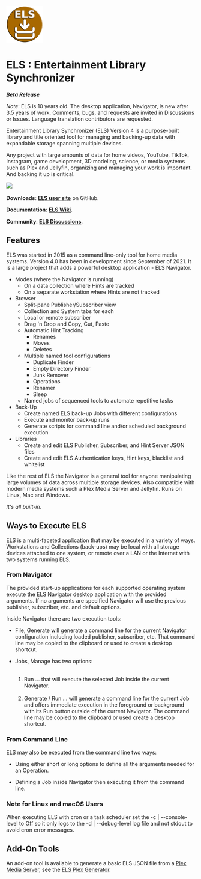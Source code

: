 ![ELS logo](https://github.com/Corionis/ELS/blob/master/artifacts/images/els-logo-98px.png)

# ELS : Entertainment Library Synchronizer

_**Beta Release**_

_Note_: ELS is 10 years old. The desktop application, Navigator, is new after 3.5 years of
work. Comments, bugs, and requests are invited in Discussions or Issues. Language 
translation contributors are requested.

Entertainment Library Synchronizer (ELS) Version 4 is a purpose-built library
and title oriented tool for managing and backing-up data with expandable storage
spanning multiple devices.

Any project with large amounts of data for home videos, YouTube, TikTok, Instagram, 
game development, 3D modeling, science, or media systems such as Plex and Jellyfin,
organizing and managing your work is important. And backing it up is critical.

<img src="https://corionis.github.io/ELS/assets/images/media-server-01.png" border="0"/>

**Downloads**: **[ELS user site](https://corionis.github.io/ELS/)** on GitHub.

**Documentation**: **[ELS Wiki](https://github.com/Corionis/ELS/wiki)**.

**Community**: **[ELS Discussions](https://github.com/Corionis/ELS/discussions)**.

## Features

ELS was started in 2015 as a command line-only tool for home media systems. 
Version 4.0 has been in development since September of 2021. It is a large
project that adds a powerful desktop application - ELS Navigator.

*   Modes (where the Navigator is running)
    *   On a data collection where Hints are tracked
    *   On a separate workstation where Hints are not tracked
*   Browser
    *   Split-pane Publisher/Subscriber view
    *   Collection and System tabs for each
    *   Local or remote subscriber
    *   Drag 'n Drop and Copy, Cut, Paste
    *   Automatic Hint Tracking
        *   Renames
        *   Moves
        *   Deletes
    *   Multiple named tool configurations
        *   Duplicate Finder
        *   Empty Directory Finder
        *   Junk Remover
        *   Operations
        *   Renamer
        *   Sleep
    *   Named jobs of sequenced tools to automate repetitive tasks
*   Back-Up
    *   Create named ELS back-up Jobs with different configurations
    *   Execute and monitor back-up runs
    *   Generate scripts for command line and/or scheduled background execution
*   Libraries
    *   Create and edit ELS Publisher, Subscriber, and Hint Server JSON files
    *   Create and edit ELS Authentication keys, Hint keys, blacklist and whitelist

Like the rest of ELS the Navigator is a general tool for anyone manipulating large
volumes of data across multiple storage devices. Also compatible with modern
media systems such a Plex Media Server and Jellyfin. Runs on Linux, Mac and Windows.

_It's all built-in_.

## Ways to Execute ELS

ELS is a multi-faceted application that may be executed in a variety of ways.
Workstations and Collections (back-ups) may be local with all storage devices
attached to one system, or remote over a LAN or the Internet with two systems
running ELS.

### From Navigator

The provided start-up applications for each supported operating system execute
the ELS Navigator desktop application with the provided arguments. If no arguments
are specified Navigator will use the previous publisher, subscriber, etc. and
default options.

Inside Navigator there are two execution tools:

*   File, Generate will generate a command line for the current Navigator
    configuration including loaded publisher, subscriber, etc. That command
    line may be copied to the clipboard or used to create a desktop shortcut.


*   Jobs, Manage has two options:
    <br/><br/>
    1. Run ... that will execute the selected Job inside the current Navigator.
       <br/><br/>
    2.  Generate / Run ... will generate a command line for the current Job 
        and offers immediate execution in the foreground or background with
        its Run button outside of the current Navigator. The command line
        may be copied to the clipboard or used create a desktop shortcut.

### From Command Line

ELS may also be executed from the command line two ways:

*   Using either short or long options to define all the arguments needed for an Operation.


*   Defining a Job inside Navigator then executing it from the command line.

### Note for Linux and macOS Users

When executing ELS with cron or a task scheduler set the -c | --console-level to Off so it only logs to the -d | --debug-level log file and not stdout to avoid cron error messages.


## Add-On Tools

An add-on tool is available to generate a basic ELS JSON file from a
[Plex Media Server](https://www.plex.tv), see the [ELS Plex
Generator](https://github.com/Corionis/ELS-Plex-Generator).


<br/><br/>
